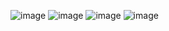 ![image](https://github.com/shivamgoel7764/Microsoft-Azure-Developer-Associate-AZ-204-Professional-Certificate-Coursera-Answers/assets/103335994/bbefec19-960a-40f8-a486-bbbe907a5de0)
![image](https://github.com/shivamgoel7764/Microsoft-Azure-Developer-Associate-AZ-204-Professional-Certificate-Coursera-Answers/assets/103335994/8dc1ddde-780e-453c-aa70-4e9f56250c7f)
![image](https://github.com/shivamgoel7764/Microsoft-Azure-Developer-Associate-AZ-204-Professional-Certificate-Coursera-Answers/assets/103335994/a3c8b754-d1c4-42a5-8505-0971cb88f051)
![image](https://github.com/shivamgoel7764/Microsoft-Azure-Developer-Associate-AZ-204-Professional-Certificate-Coursera-Answers/assets/103335994/f2abfd68-f6b6-4ca3-975c-8e31cbb09f45)
